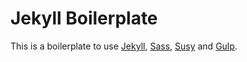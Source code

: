# Jekyll Boilerplate

This is a boilerplate to use [Jekyll](http://jekyllrb.com/), [Sass](http://sass-lang.com/), [Susy](http://susy.oddbird.net/) and [Gulp](http://gulpjs.com/).
